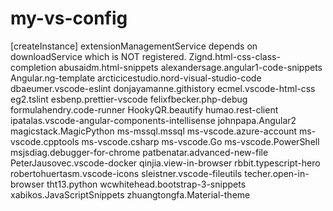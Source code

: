 # my-vs-config

[createInstance] extensionManagementService depends on downloadService which is NOT registered.
Zignd.html-css-class-completion
abusaidm.html-snippets
alexandersage.angular1-code-snippets
Angular.ng-template
arcticicestudio.nord-visual-studio-code
dbaeumer.vscode-eslint
donjayamanne.githistory
ecmel.vscode-html-css
eg2.tslint
esbenp.prettier-vscode
felixfbecker.php-debug
formulahendry.code-runner
HookyQR.beautify
humao.rest-client
ipatalas.vscode-angular-components-intellisense
johnpapa.Angular2
magicstack.MagicPython
ms-mssql.mssql
ms-vscode.azure-account
ms-vscode.cpptools
ms-vscode.csharp
ms-vscode.Go
ms-vscode.PowerShell
msjsdiag.debugger-for-chrome
patbenatar.advanced-new-file
PeterJausovec.vscode-docker
qinjia.view-in-browser
rbbit.typescript-hero
robertohuertasm.vscode-icons
sleistner.vscode-fileutils
techer.open-in-browser
tht13.python
wcwhitehead.bootstrap-3-snippets
xabikos.JavaScriptSnippets
zhuangtongfa.Material-theme
